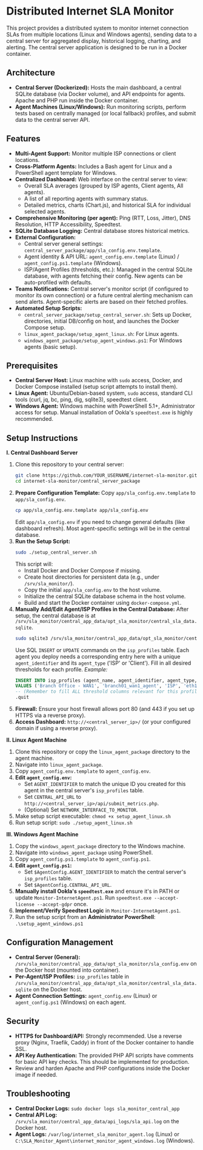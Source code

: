 # Distributed Internet SLA Monitor

This project provides a distributed system to monitor internet connection SLAs from multiple locations (Linux and Windows agents), sending data to a central server for aggregated display, historical logging, charting, and alerting. The central server application is designed to be run in a Docker container.

## Architecture

*   **Central Server (Dockerized):** Hosts the main dashboard, a central SQLite database (via Docker volume), and API endpoints for agents. Apache and PHP run inside the Docker container.
*   **Agent Machines (Linux/Windows):** Run monitoring scripts, perform tests based on centrally managed (or local fallback) profiles, and submit data to the central server API.

## Features

*   **Multi-Agent Support:** Monitor multiple ISP connections or client locations.
*   **Cross-Platform Agents:** Includes a Bash agent for Linux and a PowerShell agent template for Windows.
*   **Centralized Dashboard:** Web interface on the central server to view:
    *   Overall SLA averages (grouped by ISP agents, Client agents, All agents).
    *   A list of all reporting agents with summary status.
    *   Detailed metrics, charts (Chart.js), and historical SLA for individual selected agents.
*   **Comprehensive Monitoring (per agent):** Ping (RTT, Loss, Jitter), DNS Resolution, HTTP Accessibility, Speedtest.
*   **SQLite Database Logging:** Central database stores historical metrics.
*   **External Configuration:**
    *   Central server general settings: `central_server_package/app/sla_config.env.template`.
    *   Agent identity & API URL: `agent_config.env.template` (Linux) / `agent_config.ps1.template` (Windows).
    *   ISP/Agent Profiles (thresholds, etc.): Managed in the central SQLite database, with agents fetching their config. New agents can be auto-profiled with defaults.
*   **Teams Notifications:** Central server's monitor script (if configured to monitor its own connection) or a future central alerting mechanism can send alerts. Agent-specific alerts are based on their fetched profiles.
*   **Automated Setup Scripts:**
    *   `central_server_package/setup_central_server.sh`: Sets up Docker, directories, initial DB/config on host, and launches the Docker Compose setup.
    *   `linux_agent_package/setup_agent_linux.sh`: For Linux agents.
    *   `windows_agent_package/setup_agent_windows.ps1`: For Windows agents (basic setup).

## Prerequisites

*   **Central Server Host:** Linux machine with `sudo` access, Docker, and Docker Compose installed (setup script attempts to install them).
*   **Linux Agent:** Ubuntu/Debian-based system, `sudo` access, standard CLI tools (curl, jq, bc, ping, dig, sqlite3), speedtest client.
*   **Windows Agent:** Windows machine with PowerShell 5.1+, Administrator access for setup. Manual installation of Ookla's `speedtest.exe` is highly recommended.

## Setup Instructions

**I. Central Dashboard Server**

1.  Clone this repository to your central server:
    ```bash
    git clone https://github.com/YOUR_USERNAME/internet-sla-monitor.git
    cd internet-sla-monitor/central_server_package
    ```
2.  **Prepare Configuration Template:**
    Copy `app/sla_config.env.template` to `app/sla_config.env`.
    ```bash
    cp app/sla_config.env.template app/sla_config.env
    ```
    Edit `app/sla_config.env` if you need to change general defaults (like dashboard refresh). Most agent-specific settings will be in the central database.
3.  **Run the Setup Script:**
    ```bash
    sudo ./setup_central_server.sh
    ```
    This script will:
    *   Install Docker and Docker Compose if missing.
    *   Create host directories for persistent data (e.g., under `/srv/sla_monitor/`).
    *   Copy the initial `app/sla_config.env` to the host volume.
    *   Initialize the central SQLite database schema in the host volume.
    *   Build and start the Docker container using `docker-compose.yml`.
4.  **Manually Add/Edit Agent/ISP Profiles in the Central Database:**
    After setup, the central database is at `/srv/sla_monitor/central_app_data/opt_sla_monitor/central_sla_data.sqlite`.
    ```bash
    sudo sqlite3 /srv/sla_monitor/central_app_data/opt_sla_monitor/central_sla_data.sqlite
    ```
    Use SQL `INSERT` or `UPDATE` commands on the `isp_profiles` table. Each agent you deploy needs a corresponding entry here with a unique `agent_identifier` and its `agent_type` ('ISP' or 'Client'). Fill in all desired thresholds for each profile.
    *Example:*
    ```sql
    INSERT INTO isp_profiles (agent_name, agent_identifier, agent_type, network_interface_to_monitor, sla_target_percentage, rtt_degraded, rtt_poor, teams_webhook_url) 
    VALUES ('Branch Office - WAN1', 'branch01_wan1_agent', 'ISP', 'eth1', 99.0, 150, 350, 'YOUR_TEAMS_URL'); 
    -- (Remember to fill ALL threshold columns relevant for this profile)
    .quit
    ```
5.  **Firewall:** Ensure your host firewall allows port 80 (and 443 if you set up HTTPS via a reverse proxy).
6.  **Access Dashboard:** `http://<central_server_ip>/` (or your configured domain if using a reverse proxy).

**II. Linux Agent Machine**

1.  Clone this repository or copy the `linux_agent_package` directory to the agent machine.
2.  Navigate into `linux_agent_package`.
3.  Copy `agent_config.env.template` to `agent_config.env`.
4.  **Edit `agent_config.env`:**
    *   Set `AGENT_IDENTIFIER` to match the unique ID you created for this agent in the central server's `isp_profiles` table.
    *   Set `CENTRAL_API_URL` to `http://<central_server_ip>/api/submit_metrics.php`.
    *   (Optional) Set `NETWORK_INTERFACE_TO_MONITOR`.
5.  Make setup script executable: `chmod +x setup_agent_linux.sh`
6.  Run setup script: `sudo ./setup_agent_linux.sh`

**III. Windows Agent Machine**

1.  Copy the `windows_agent_package` directory to the Windows machine.
2.  Navigate into `windows_agent_package` using PowerShell.
3.  Copy `agent_config.ps1.template` to `agent_config.ps1`.
4.  **Edit `agent_config.ps1`:**
    *   Set `$AgentConfig.AGENT_IDENTIFIER` to match the central server's `isp_profiles` table.
    *   Set `$AgentConfig.CENTRAL_API_URL`.
5.  **Manually install Ookla's `speedtest.exe`** and ensure it's in PATH or update `Monitor-InternetAgent.ps1`. Run `speedtest.exe --accept-license --accept-gdpr` once.
6.  **Implement/Verify Speedtest Logic** in `Monitor-InternetAgent.ps1`.
7.  Run the setup script from an **Administrator PowerShell**: `.\setup_agent_windows.ps1`

## Configuration Management

*   **Central Server (General):** `/srv/sla_monitor/central_app_data/opt_sla_monitor/sla_config.env` on the Docker host (mounted into container).
*   **Per-Agent/ISP Profiles:** `isp_profiles` table in `/srv/sla_monitor/central_app_data/opt_sla_monitor/central_sla_data.sqlite` on the Docker host.
*   **Agent Connection Settings:** `agent_config.env` (Linux) or `agent_config.ps1` (Windows) on each agent.

## Security

*   **HTTPS for Dashboard/API:** Strongly recommended. Use a reverse proxy (Nginx, Traefik, Caddy) in front of the Docker container to handle SSL.
*   **API Key Authentication:** The provided PHP API scripts have comments for basic API key checks. This should be implemented for production.
*   Review and harden Apache and PHP configurations inside the Docker image if needed.

## Troubleshooting

*   **Central Docker Logs:** `sudo docker logs sla_monitor_central_app`
*   **Central API Log:** `/srv/sla_monitor/central_app_data/api_logs/sla_api.log` on the Docker host.
*   **Agent Logs:** `/var/log/internet_sla_monitor_agent.log` (Linux) or `C:\SLA_Monitor_Agent\internet_monitor_agent_windows.log` (Windows).